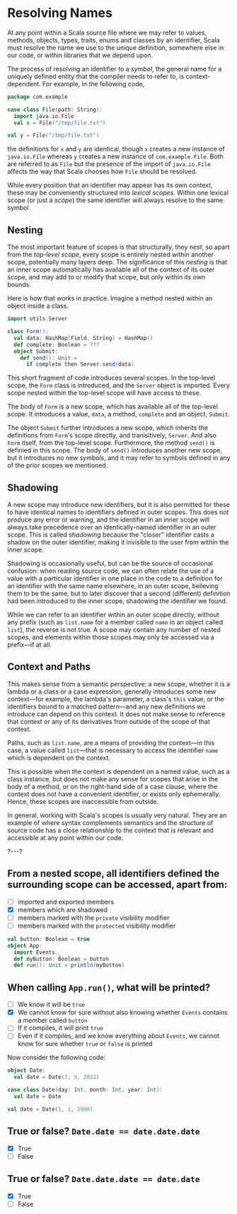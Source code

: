 # Resolving Names

At any point within a Scala source file where we may refer to values, methods, objects, types, traits, enums and
classes by an identifier, Scala must resolve the name we use to the unique definition, somewhere else in our
code, or within libraries that we depend upon.

The process of resolving an identifier to a _symbol_, the general name for a uniquely defined entity that the
compiler needs to refer to, is context-dependent. For example, in the following code,

```scala
package com.example

case class File(path: String):
  import java.io.File
  val x = File("/tmp/file.txt")

val y = File("/tmp/file.txt")
```

the definitions for `x` and `y` are identical, though `x` creates a new instance of `java.io.File` whereas `y`
creates a new instance of `com.example.File`. Both are referred to as `File` but the presence of the import of
`java.io.File` affects the way that Scala chooses how `File` should be resolved.

While every position that an identifier may appear has its own context, these may be conveniently structured
into _lexical scopes_. Within one lexical scope (or just a _scope_) the same identifier will always resolve to
the same symbol.

## Nesting

The most important feature of scopes is that structurally, they _nest_, so apart from the _top-level scope_,
every scope is entirely nested _within_ another scope, potentially many layers deep. The significance of this
_nesting_ is that an inner scope automatically has available all of the context of its outer scope, and may add
to or modify that scope, but only within its own bounds.

Here is how that works in practice. Imagine a method nested within an object inside a class.
```scala
import utils.Server

class Form():
  val data: HashMap[Field, String] = HashMap()
  def complete: Boolean = ???
  object Submit:
    def send(): Unit =
      if complete then Server.send(data)
```

This short fragment of code introduces several scopes. In the top-level scope, the `Form` class is introduced,
and the `Server` object is imported. Every scope nested within the top-level scope will have access to these.

The body of `Form` is a new scope, which has available all of the top-level scope. It introduces a value,
`data`, a method, `complete` and an object, `Submit`.

The object `Submit` further introduces a new scope, which inherits the definitions from `Form`'s scope directly,
and tranisitively, `Server`. And also `Form` itself, from the top-level scope. Furthermore, the method `send()`
is definied in this scope. The body of `send()` introduces another new scope, but it introduces no new symbols,
and it may refer to symbols defined in any of the prior scopes we mentioned.

## Shadowing

A new scope may introduce new identifiers, but it is also permitted for these to have identical names to
identifiers defined in outer scopes. This does not produce any error or warning, and the identifier in an inner
scope will always take precedence over an identically-named identifier in an outer scope. This is called
_shadowing_ because the "closer" identifier casts a shadow on the outer identifier, making it invisible to the
user from within the inner scope.

Shadowing is occasionally useful, but can be the source of occasional confusion: when reading source code, we
can often relate the use of a value with a particular identifier in one place in the code to a definition for
an identifier with the same name elsewhere, in an outer scope, believing them to be the same, but to later
discover that a second (different) definition had been introduced to the inner scope, shadowing the identifier
we found.

While we can refer to an identifier within an outer scope directly, without any prefix (such as `list.name` for
a member called `name` in an object called `list`), the reverse is not true. A scope may contain any number of
nested scopes, and elements within those scopes may only be accessed via a prefix—if at all.

## Context and Paths

This makes sense from a semantic perspective: a new scope, whether it is a lambda or a class or a case
expression, generally introduces some new context—for example, the lambda's parameter, a class's `this` value,
or the identifiers bound to a matched pattern—and any new definitions we introduce can depend on this context.
It does not make sense to reference that context or any of its derivatives from outside of the scope of that
context.

Paths, such as `list.name`, are a means of providing the context—in this case, a value called `list`—that is
necessary to access the identifier `name` which is dependent on the context.

This is possible when the context is dependent on a named value, such as a class instance, but does not make
any sense for scopes that arise in the body of a method, or on the right-hand side of a case clause, where the
context does not have a convenient identifier, or exists only ephemerally. Hence, these scopes are inaccessible
from outside.

In general, working with Scala's scopes is usually very natural. They are an example of where syntax complements
semantics and the structure of source code has a close relationship to the context that is relevant and
accessible at any point within our code.

?---?

## From a nested scope, all identifiers defined the surrounding scope can be accessed, apart from:
* [ ] imported and exported members
* [X] members which are shadowed
* [ ] members marked with the `private` visibility modifier
* [ ] members marked with the `protected` visibility modifier

```scala
val button: Boolean = true
object App:
  import Events._
  def myButton: Boolean = button
  def run(): Unit = println(myButton)
```
## When calling `App.run()`, what will be printed?
 - [ ] We know it will be `true`
 - [X] We cannot know for sure without also knowing whether `Events` contains a member called `button`
 - [ ] If it compiles, it will print `true`
 - [ ] Even if it compiles, and we know everything about `Events`, we cannot know for sure whether `true` or `false` is printed

Now consider the following code:
```scala
object Date:
  val date = Date(7, 9, 2022)

case class Date(day: Int, month: Int, year: Int):
  val date = Date

val date = Date(1, 1, 2000)
```
## True or false? `Date.date == date.date.date`
- [X] True
- [ ] False

## True or false? `Date.date.date == date.date`
- [X] True
- [ ] False